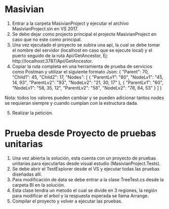 # Masivian
1. Entrar a la carpeta MasivianProject y ejecutar el archivo MasivianProject.sln en VS 2017.
2. Se debe dejar como projecto principal el projecto MasivianProject en caso que no este como principal.
3. Una vez ejecutado el proyecto se subira una api, la cual se debe tomar el nombre del servidor (localhost en caso que se ejecute local) y el puerto seguido de la ruta Api/GetAncestor, Ej: http://localhost:3787/Api/GetAncestor.
4. Copiar la ruta completa en una herramienta de prueba de servicios como Postman y utilizar el siguiente formato Json:
{
  "Parent": 70,
  "Child1": 45,
  "Child2": 17,
  "Nodes": [
    {
      "ParentLv1": "80",
      "NodeLv1": "45, 14, 93",
      "ParentLv2": "93",
      "NodeLv2": "21, 30, 17"
    },
    {
      "ParentLv1": "60",
      "NodeLv1": "58, 35, 12",
      "ParentLv2": "58",
      "NodeLv2": "78, 84, 53"
    }
  ]
}

Nota: todos los valores pueden cambiar y se pueden adicionar tantos nodes se requieran siempre y cuando cumplan con la estructura dada.

5. Realizar la petición.

# Prueba desde Proyecto de pruebas unitarias
1. Una vez abierta la solución, esta cuenta con un proyecto de pruebas unitarias para ejecutarlas desde visual estudio (MasivianProject.Tests).
2. Se debe abrir el TestExplorer desde el VS y ejecutar todas las pruebas diseñadas allí.
3. Para modificación de data se debe entrar a la clase TreeTest.cs desde la carpeta BI en la solución.
4. Esta clase tendra un metodo el cual se divide en 3 regiones, la región para modificar el arbol y la respuesta esperada se llama Arrange.
5. Compilar el proyecto y volver a ejecutar las pruebas.
